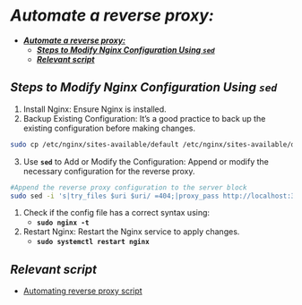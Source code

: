 # ***Automate a reverse proxy:***

- [***Automate a reverse proxy:***](#automate-a-reverse-proxy)
  - [***Steps to Modify Nginx Configuration Using `sed`***](#steps-to-modify-nginx-configuration-using-sed)
  - [***Relevant script***](#relevant-script)


## ***Steps to Modify Nginx Configuration Using `sed`***
1. Install Nginx: Ensure Nginx is installed.
2. Backup Existing Configuration: It’s a good practice to back up the existing configuration before making changes.
```bash
sudo cp /etc/nginx/sites-available/default /etc/nginx/sites-available/default.bak
```
3. Use **`sed`** to Add or Modify the Configuration: Append or modify the necessary configuration for the reverse proxy.
```bash
#Append the reverse proxy configuration to the server block
sudo sed -i 's|try_files $uri $uri/ =404;|proxy_pass http://localhost:3000;|' /etc/nginx/sites-available/default
```
1. Check if the config file has a correct syntax using:
    - **`sudo nginx -t`** 
2. Restart Nginx: Restart the Nginx service to apply changes.
   - **`sudo systemctl restart nginx`**
## ***Relevant script***
   - [Automating reverse proxy script](/tech264-cloud-linux/scripting/automate-reverse-proxy.sh)